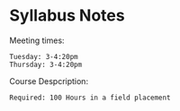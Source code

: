 # Syllabus Notes

Meeting times:
    
    Tuesday: 3-4:20pm
    Thursday: 3-4:20pm


Course Despcription:

    Required: 100 Hours in a field placement